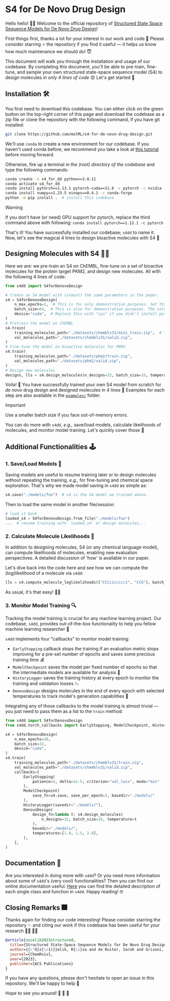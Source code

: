 # S4 for De Novo Drug Design

Hello hello! :raising_hand_man: Welcome to the official repository of [Structured State Space Sequence Models for De Novo Drug Design](https://chemrxiv.org/engage/chemrxiv/article-details/65168004ade1178b24567cd3)!

First things first, thanks a lot for your interest in our work and code :pray: Please consider starring :star: the repository if you find it useful &mdash; it helps us know how much maintenance we should do! :innocent:

This document will walk you through the installation and usage of our codebase. By completing this document, you'll be able to pre-train, fine-tune, and sample your own structured state-space sequence model (S4) to design molecules *in only 4 lines of code* :heart_eyes: Let's get started :rocket:


## Installation :hammer_and_wrench:

You first need to download this codebase. You can either click on the green button on the top-right corner of this page and download the codebase as a zip file or clone the repository with the following command, if you have git installed:

```bash
git clone https://github.com/molML/s4-for-de-novo-drug-design.git
```

We'll use `conda` to create a new environment for our codebase. If you haven't used conda before, we recommend you take a look at [this tutorial](https://conda.io/projects/conda/en/latest/user-guide/getting-started.html) before moving forward.


Otherwise, fire up a terminal *in the (root) directory of the codebase* and type the following commands:

```bash
conda create -n s4_for_dd python==3.8.11 
conda activate s4_for_dd 
conda install pytorch==1.13.1 pytorch-cuda==11.6 -c pytorch -c nvidia  # install pytorch with CUDA support
conda install numpy==1.23.5 einops==0.4.1 -c conda-forge  
python -m pip install .  # install this codebase
```

> [!WARNING]
> If you don't have (or need) GPU support for pytorch, replace the third command above with following: `conda install pytorch==1.13.1 -c pytorch`


That's it! You have successfully installed our codebase; `s4dd` to name it. Now, let's see the magical 4 lines to design bioactive molecules with S4 :crystal_ball:


## Designing Molecules with S4 :woman_technologist:
Here we are: we pre-train an S4 on ChEMBL, fine-tune on a set of bioactive molecules for the protein target PKM2, and design new molecules. All with the following 4 lines of code:

```python
from s4dd import S4forDenovoDesign

# Create an S4 model with (almost) the same parameters in the paper.
s4 = S4forDenovoDesign(
    n_max_epochs=1,  # This is for only demonstration purposes. Set this to a (much) higher value for actual training. Default: 400.
    batch_size=64,  # This is also for demonstration purposes. The value in the paper is 2048.
    device="cuda",  # Replace this with "cpu" if you didn't install pytorch with CUDA support.
)
# Pretrain the model on ChEMBL
s4.train(
    training_molecules_path="./datasets/chemblv31/mini_train.zip",  # This a 50K subsample of the ChEMBL training set for quick(er) testing.
    val_molecules_path="./datasets/chemblv31/valid.zip",
)
# Fine-tune the model on bioactive molecules for PKM2
s4.train(
    training_molecules_path="./datasets/pkm2/train.zip",
    val_molecules_path="./datasets/pkm2/valid.zip",
)
# Design new molecules
designs, lls = s4.design_molecules(n_designs=32, batch_size=16, temperature=1.0)
```

Voila! :tada: You have successfully trained your own S4 model from scratch for  *de novo* drug design and designed molecules in 4 lines :nazar_amulet: Examples for each step are also available in the [`examples/`](https://github.com/molML/s4-for-de-novo-drug-design/examples) folder.

> [!IMPORTANT]
> Use a smaller batch size if you face out-of-memory errors.


You can do more with `s4dd`, *e.g.,* save/load models, calculate likelihoods of molecules, and monitor model training. Let's quickly cover those :running:

## Additional Functionalities :joystick:

### 1. Save/Load Models :floppy_disk:

Saving models are useful to resume training later or to design molecules without repeating the training, *e.g.,* for fine-tuning and chemical space exploration. That's why we made model saving in `s4dd` as simple as:

```python
s4.save("./models/foo")  # s4 is the S4 model we trained above.
```

Then to load the same model in another file/session:

```python
# load it back
loaded_s4 = S4forDenovoDesign.from_file("./models/foo")
...  # resume training with `loaded_s4` or design molecules...
```

### 2. Calculate Molecule Likelihoods :game_die:
In addition to designing molecules, S4 (or any chemical language model), can compute likelihoods of molecules, enabling new evaluation perspectives. A detailed discussion of 'how' is available in our paper. 

Let's dive back into the code here and see how we can compute the (log)likelihood of a molecule via `s4dd`:
```python
lls = s4.compute_molecule_loglikelihoods(["CCCc1ccccc1", "CCO"], batch_size=1)
```

As usual, it's that easy! :man_shrugging:


### 3. Monitor Model Training :mag:

Tracking the model training is crucial for any machine learning project. Our codebase, `s4dd`, provides out-of-the-box functionality to help you fellow machine learning researcher :crossed_fingers:

`s4dd` implements four "callbacks" to monitor model training:

 - `EarlyStopping` callback stops the training if an evaluation metric stops improving for a pre-set number of epochs and saves some precious training time :moneybag:
 - `ModelCheckpoint` saves the model per fixed number of epochs so that the intermediate models are available for analysis :microscope:
 - `HistoryLogger` saves the training history at every epoch to monitor the training and validation losses :chart_with_downwards_trend:
 - `DenovoDesign` designs molecules in the end of every epoch with selected temperatures to track model's generation capabilities :pill:

Integrating any of those callbacks to the model training is almost trivial &mdash; you just need to pass them as a list to the `train` method:

```python
from s4dd import S4forDenovoDesign
from s4dd.torch_callbacks import EarlyStopping, ModelCheckpoint, HistoryLogger, DenovoDesign

s4 = S4forDenovoDesign(
    n_max_epochs=10,
    batch_size=32,
    device="cuda", 
)
s4.train(
    training_molecules_path="./datasets/chemblv31/train.zip",
    val_molecules_path="./datasets/chemblv31/valid.zip",
    callbacks=[
        EarlyStopping(
            patience=5, delta=1e-5, criterion="val_loss", mode="min"
        ),
        ModelCheckpoint(
            save_fn=s4.save, save_per_epoch=3, basedir="./models/"
        ),
        HistoryLogger(savedir="./models/"),
        DenovoDesign(
            design_fn=lambda t: s4.design_molecules(
                n_designs=32, batch_size=16, temperature=t
            ),
            basedir="./models/",
            temperatures=[1.0, 1.5, 2.0],
        ),
    ],
)
```


## Documentation :scroll:
Are you interested in doing more with `s4dd`? Or you need more information about some of `s4dd`'s (very cool) functionalities? Then you can find our online documentation useful. [Here](https://molml.github.io/s4-for-de-novo-drug-design/) you can find the detailed description of each single class and function in `s4dd`. Happy reading! :nerd_face:

##  Closing Remarks :fireworks: 

Thanks again for finding our code interesting! Please consider starring the repository :sparkles: and citing our work if this codebase has been useful for your research :woman_scientist: :man_scientist: 


```bibtex
@article{ozcelik2023structured,
  title={Structured State-Space Sequence Models for De Novo Drug Design},
  author={{\"O}z{\c{c}}elik, R{\i}za and de Ruiter, Sarah and Grisoni, Francesca},
  journal={ChemRxiv},
  year={2023},
  publisher={ACS Publications}
}
```

If you have any questions, please don't hesitate to open an issue in this repository. We'll be happy to help :man_dancing: 

Hope to see you around! :wave: :wave: :wave:                                
